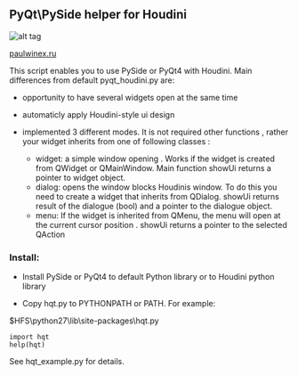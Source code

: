 PyQt\PySide helper for Houdini
--------------------------

![alt tag](http://paulwinex.ru/files/download/hqtScreen.jpg)


[paulwinex.ru](http://paulwinex.ru)

This script enables you to use PySide or PyQt4 with Houdini. Main differences from default pyqt_houdini.py are:

  - opportunity to have several widgets open at the same time
  
  - automaticly apply Houdini-style ui design

  - implemented 3 different modes. It is not required other functions , rather your widget inherits from one of following classes :
    - widget: a simple window opening . Works if the widget is created from QWidget or QMainWindow. Main function showUi returns a pointer to widget object.
    - dialog: opens the window blocks Houdinis window. To do this you need to create a widget that inherits from QDialog. showUi returns result of the dialogue (bool) and a pointer to the dialogue object.
    - menu: If the widget is inherited from QMenu, the menu will open at the current cursor position . showUi returns a pointer to the selected QAction
        
### Install:

  - Install PySide or PyQt4 to default Python library or to Houdini python library

  - Copy hqt.py to PYTHONPATH or PATH. For example:

$HFS\python27\lib\site-packages\hqt.py

<pre><code>import hqt
help(hqt)</code></pre>

See hqt_example.py for details.


